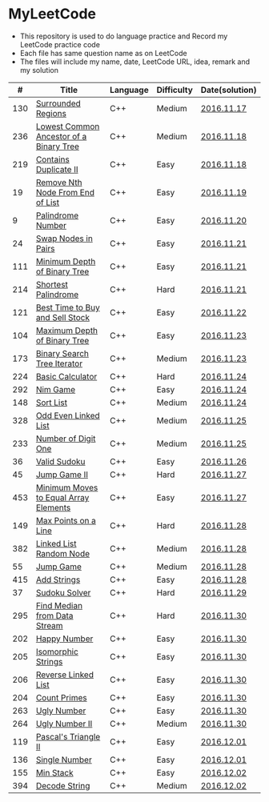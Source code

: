 # MyLeetCode
- This repository is used to do language practice and Record my LeetCode practice code
- Each file has same question name as on LeetCode
- The files will include my name, date, LeetCode URL, idea, remark and my solution

| # | Title | Language | Difficulty | Date(solution) |
|---| ----- | -------- | ---------- | ---- |
|130|[Surrounded Regions](https://leetcode.com/problems/surrounded-regions/) | C++ |Medium|[2016.11.17](https://github.com/Awycious/MyLeetCode/blob/master/130.%20Surrounded%20Regions.cpp)|
|236|[Lowest Common Ancestor of a Binary Tree](https://leetcode.com/problems/lowest-common-ancestor-of-a-binary-tree/) | C++ |Medium|[2016.11.18](https://github.com/Awycious/MyLeetCode/blob/master/236.%20Lowest%20Common%20Ancestor%20of%20a%20Binary%20Tree.cpp)|
|219|[Contains Duplicate II](https://leetcode.com/problems/contains-duplicate-ii/)| C++ |Easy| [2016.11.18](https://github.com/Awycious/MyLeetCode/blob/master/219.%20Contains%20Duplicate%20II.cpp)|
|19|[Remove Nth Node From End of List](https://leetcode.com/problems/remove-nth-node-from-end-of-list/)|C++|Easy|[2016.11.19](https://github.com/Awycious/MyLeetCode/blob/master/19.%20Remove%20Nth%20Node%20From%20End%20of%20List.cpp)|
|9|[Palindrome Number](https://leetcode.com/problems/palindrome-number/)|C++|Easy|[2016.11.20](https://github.com/Awycious/MyLeetCode/blob/master/9.%20Palindrome%20Numbe.cpp)|
|24|[Swap Nodes in Pairs](https://leetcode.com/problems/swap-nodes-in-pairs/)|C++|Easy|[2016.11.21](https://github.com/Awycious/MyLeetCode/blob/master/24.%20Swap%20Nodes%20in%20Pairs.cpp)|
|111|[Minimum Depth of Binary Tree](https://leetcode.com/problems/minimum-depth-of-binary-tree/)|C++|Easy|[2016.11.21](https://github.com/Awycious/MyLeetCode/blob/master/111.%20Minimum%20Depth%20of%20Binary%20Tree.cpp)|
|214|[Shortest Palindrome](https://leetcode.com/problems/shortest-palindrome/)|C++|Hard|[2016.11.21](https://github.com/Awycious/MyLeetCode/blob/master/214.%20Shortest%20Palindrome.cpp)|
|121|[Best Time to Buy and Sell Stock](https://leetcode.com/problems/best-time-to-buy-and-sell-stock/)|C++|Easy|[2016.11.22](https://github.com/Awycious/MyLeetCode/blob/master/121.%20Best%20Time%20to%20Buy%20and%20Sell%20Stock.cpp)|
|104|[Maximum Depth of Binary Tree](https://leetcode.com/problems/maximum-depth-of-binary-tree/)|C++|Easy|[2016.11.23](https://github.com/Awycious/MyLeetCode/blob/master/104.%20Maximum%20Depth%20of%20Binary%20Tree.cpp)|
|173|[Binary Search Tree Iterator](https://leetcode.com/problems/binary-search-tree-iterator/)|C++|Medium|[2016.11.23](https://github.com/Awycious/MyLeetCode/blob/master/173.Binary%20Search%20Tree%20Iterator.cpp)|
|224|[Basic Calculator](https://leetcode.com/problems/basic-calculator/)|C++|Hard|[2016.11.24](https://github.com/Awycious/MyLeetCode/blob/master/224.%20Basic%20Calculator.cpp)|
|292|[Nim Game](https://leetcode.com/problems/nim-game/)|C++|Easy|[2016.11.24](https://github.com/Awycious/MyLeetCode/blob/master/292.%20Nim%20Game.cpp)|
|148|[Sort List](https://leetcode.com/problems/sort-list/)|C++|Medium|[2016.11.24](https://github.com/Awycious/MyLeetCode/blob/master/148.%20Sort%20List.cpp)|
|328|[Odd Even Linked List](https://leetcode.com/problems/odd-even-linked-list/)|C++|Medium|[2016.11.25](https://github.com/Awycious/MyLeetCode/blob/master/328.%20Odd%20Even%20Linked%20List.cpp)|
|233|[Number of Digit One](https://leetcode.com/problems/number-of-digit-one/)|C++|Medium|[2016.11.25](https://github.com/Awycious/MyLeetCode/blob/master/233.%20Number%20of%20Digit%20One.cpp)|
|36|[Valid Sudoku](https://leetcode.com/problems/valid-sudoku/)|C++|Easy|[2016.11.26](https://github.com/Awycious/MyLeetCode/blob/master/36.%20Valid%20Sudoku.cpp)|
|45|[Jump Game II](https://leetcode.com/problems/jump-game-ii/)|C++|Hard|[2016.11.27](https://github.com/Awycious/MyLeetCode/blob/master/45.%20Jump%20Game%20II.cpp)|
|453|[Minimum Moves to Equal Array Elements](https://leetcode.com/problems/minimum-moves-to-equal-array-elements/)|C++|Easy|[2016.11.27](https://github.com/Awycious/MyLeetCode/blob/master/453.%20Minimum%20Moves%20to%20Equal%20Array%20Elements.cpp)|
|149|[Max Points on a Line](https://leetcode.com/problems/max-points-on-a-line/)|C++|Hard|[2016.11.28](https://github.com/Awycious/MyLeetCode/blob/master/149.%20Max%20Points%20on%20a%20Line.cpp)|
|382|[Linked List Random Node](https://leetcode.com/problems/linked-list-random-node/)|C++|Medium|[2016.11.28](https://github.com/Awycious/MyLeetCode/commit/dd1aad2b71ebd652c4d2f40525f1667df5166888)|
|55|[Jump Game](https://leetcode.com/problems/jump-game/)|C++|Medium|[2016.11.28](https://github.com/Awycious/MyLeetCode/commit/bf607549c250448ad39f9501537e9b270f6f980f)|
|415|[Add Strings](https://leetcode.com/problems/add-strings/)|C++|Easy|[2016.11.28](https://github.com/Awycious/MyLeetCode/commit/57ba12e5affa8edcb2f265baff47f3f02caff9ff)|
|37|[Sudoku Solver](https://leetcode.com/problems/sudoku-solver/)|C++|Hard|[2016.11.29](https://github.com/Awycious/MyLeetCode/commit/4a4de4283fef9db3bacc7359a04ce3da4d7543af)|
|295|[Find Median from Data Stream](https://leetcode.com/problems/find-median-from-data-stream/)|C++|Hard|[2016.11.30](https://github.com/Awycious/MyLeetCode/commit/1ef8294a791c02c34a8d9e86a25afaed7e861f01)|
|202|[Happy Number](https://leetcode.com/problems/happy-number/)|C++|Easy|[2016.11.30](https://github.com/Awycious/MyLeetCode/commit/5560857146ed74447f7abe6eab44c568305677e9)|
|205|[Isomorphic Strings](https://leetcode.com/problems/isomorphic-strings/)|C++|Easy|[2016.11.30](https://github.com/Awycious/MyLeetCode/commit/761e9ff39842ee10fe9ea07c68affd44f96029c8)|
|206|[Reverse Linked List](https://leetcode.com/problems/reverse-linked-list/)|C++|Easy|[2016.11.30](https://github.com/Awycious/MyLeetCode/commit/5187de4754bba90ddee1ec062d5221c66ef3a7cc)|
|204|[Count Primes](https://leetcode.com/problems/count-primes/)|C++|Easy|[2016.11.30](https://github.com/Awycious/MyLeetCode/commit/5b090588b34567ee7fe474a4d37627944f387366)|
|263|[Ugly Number](https://leetcode.com/problems/ugly-number/)|C++|Easy|[2016.11.30](https://github.com/Awycious/MyLeetCode/commit/51e6f187507605dfa19621654a4b9dd1e7c99796)|
|264|[Ugly Number II](https://leetcode.com/problems/ugly-number-ii/)|C++|Medium|[2016.11.30](https://github.com/Awycious/MyLeetCode/commit/a591123e19b787e22f720e9f00d972aab780f5f3)|
|119|[Pascal's Triangle II](https://leetcode.com/problems/pascals-triangle-ii/)|C++|Easy|[2016.12.01](https://github.com/Awycious/MyLeetCode/commit/dd6ddc26c5bb3c2deb9997298bb545347b6f145a)|
|136|[Single Number](https://leetcode.com/problems/single-number/)|C++|Easy|[2016.12.01](https://github.com/Awycious/MyLeetCode/commit/b81103c90b1f926eda6875eb8be90c9ccd198085)|
|155|[Min Stack](https://leetcode.com/problems/min-stack/)|C++|Easy|[2016.12.02](https://github.com/Awycious/MyLeetCode/commit/f9176f2b6e7dbaacbfaaf80d501ace5a888acb3a)|
|394|[Decode String](https://leetcode.com/problems/decode-string/)|C++|Medium|[2016.12.02](https://github.com/Awycious/MyLeetCode/commit/fedb7812baca485b75471d9942b50ca0eca88e10)|
